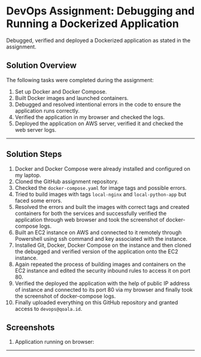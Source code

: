 # DevOps Assignment: Debugging and Running a Dockerized Application

Debugged, verified and deployed a Dockerized application as stated in the assignment.

## Solution Overview

The following tasks were completed during the assignment:
1. Set up Docker and Docker Compose.
2. Built Docker images and launched containers.
3. Debugged and resolved intentional errors in the code to ensure the application runs correctly.
4. Verified the application in my browser and checked the logs.
5. Deployed the application on AWS server, verified it and checked the web server logs.

---
## Solution Steps

1. Docker and Docker Compose were already installed and configured on my laptop.
2. Cloned the GitHub assignment repository.
3. Checked the `docker-compose.yaml` for image tags and possible errors.
4. Tried to build images with tags `local-nginx` and `local-python-app` but faced some errors.
5. Resolved the errors and built the images with correct tags and created containers for both the services and successfully verified the application through web browser and took the screenshot of docker-compose logs.
6. Built an EC2 instance on AWS and connected to it remotely through Powershell using ssh command and key associated with the instance.
7. Installed Git, Docker, Docker Compose on the instance and then cloned the debugged and verified version of the application onto the EC2 instance.
8. Again repeated the process of building images and containers on the EC2 instance and edited the security inbound rules to access it on port 80.
9. Verified the deployed the application with the help of public IP address of instance and connected to its port 80 via my browser and finally took the screenshot of docker-compose logs.
10. Finally uploaded everything on this GitHub repository and granted access to `devops@qoala.id`.

## Screenshots

1. Application running on browser:
   
   


---







